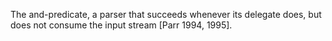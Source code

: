 The and-predicate, a parser that succeeds whenever its delegate does, but does not consume the input stream [Parr 1994, 1995].